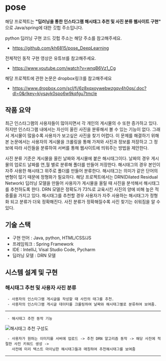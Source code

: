 # pose
해당 프로젝트는 **"딥러닝을 통한 인스타그램 해시태그 추천 및 사진 분류 웹사이트 구현"** 으로 Java/spring에 대한 깃헙 주소입니다.

python 딥러닝 구현 코드 깃헙 주소는 해당 주소를 참고해주세요.
 - https://github.com/kh6815/pose_DeepLearning

전체적인 동작 구현 영상은 유튜브를 참고해주세요.
 - https://www.youtube.com/watch?v=wnqB6Vz1_Cg

해당 프로젝트에 관한 논문은 dropbox링크를 참고해주세요
 - https://www.dropbox.com/scl/fi/6z8xqxoywebwzgqv4h0qs/.doc?dl=0&rlkey=kiysayk0spo6w9kqfgu7tmcle

## 작품 요약
최근 인스타그램의 사용자들이 많아지면서 각 개인의 게시물의 수 또한 증가하고 있다. 하지만 인스타그램 내에서는 자신이 올린 사진을 분류해서 볼 수 있는 기능이 없다. 
그래서 게시물이 많을수록 사용자가 보고싶은 사진을 찾기 어렵다. 
이 문제를 해결하기 위해 본 논문에서는 사용자의 게시물을 크롤링을 통해 가져와 사진과 정보를 저장하고 그 정보에 따라 사진들을 분류하여 서버를 통해 웹사이트에 띄워주는 방법을 제안한다. 

사진 분류 기준은 게시물을 올린 날짜와 게시물에 붙은 해시태그이다. 날짜의 경우 게시물의 업로드 날짜를 연,월 별로 분류해 폴더를 만들어 저장한다.
해시태그의 경우 본인이 자주 사용한 해시태그 위주로 폴더를 만들어 분류한다. 해시태그는 의미가 같은 단어의 변형이 많기 때문에 정형화가 필요하다. 
해당 프로젝트에서는 DRN(Dilated Residual Network) 딥러닝 모델을 만들어 사용자가 게시물을 올릴 때 사진을 분석해서 해시태그를 추천하도록 한다. 
DRN 모델은 정확도가 73%로 교육시킨 사진의 양에 비해 높은 적중률을 가지고 있다. 해시태그를 추천할 경우 사용자가 자주 사용하는 해시태그가 정형화 되고 분류가 더욱 정확해진다. 
사진 분류가 정확해질수록 사진 찾기는 쉬워짐을 알 수 있다.

## 기술 스택
 - 구현 언어 : Java, python, HTML/CSS/JS
 - 프레임워크 : Spring Framework 
 - IDE : IntelliJ, Visal Studio Code, Pycharm 
 - 딥러닝 모델 : DRN 모델

## 시스템 설계 및 구현
 ### 해시태그 추천 및 사용자 사진 분류
     - 사용자의 인스타그램 게시글을 작성할 때 사진의 태그를 추천.
     - 사용자의 인스타그램 게시글 데이터를 크롤링하여 날짜와 해시태그별로 분류하여 보여줌.

***
     - 해시태그 추천 동작 기능 
   ![해시태그 추천 구성도](https://user-images.githubusercontent.com/62634760/130561192-a12f0d0e-3ebd-45d7-9aad-7180940806dc.PNG)
     
     - 사용자가 원하는 이미지를 서버에 업로드 -> 추천 DRN 알고리즘 동작 -> 해당 사진에 적절한 사진 키워드 생성 -> 
       사전에 미리 텍스트 마이닝한 해시태그들과 매칭하여 추천해시태그를 보여줌
***
 ###  
